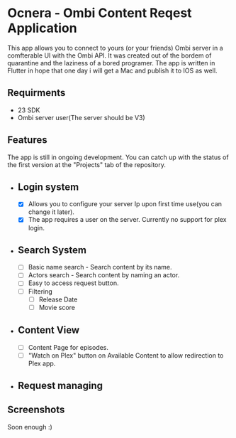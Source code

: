 # Ocnera - Ombi Content Reqest Application

This app allows you to connect to yours (or your friends) Ombi server in a comfterable UI with the Ombi API.
It was created out of the bordem of quarantine and the laziness of a bored programer. 
The app is written in Flutter in hope that one day i will get a Mac and publish it to IOS as well.

## Requirments
* 23 SDK
* Ombi server user(The server should be V3)


## Features
The app is still in ongoing development. 
You can catch up with the status of the first version at the "Projects" tab of the repository.

* ## Login system 
  * [x] Allows you to configure your server Ip upon first time use(you can change it later).
  * [x] The app requires a user on the server. Currently no support for plex login.
* ## Search System
  * [ ] Basic name search - Search content by its name.
  * [ ] Actors search - Search content by naming an actor.
  * [ ] Easy to access request button.
  * [ ] Filtering 
    * [ ] Release Date
    * [ ] Movie score
* ## Content View
  - [ ] Content Page for episodes.
  - [ ] "Watch on Plex" button on Available Content to allow redirection to Plex app.
  
* ## Request managing

## Screenshots 
Soon enough :)
